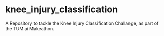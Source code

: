 # knee_injury_classification
A Repository to tackle the Knee Injury Classification Challange, as part of the TUM.ai Makeathon.

